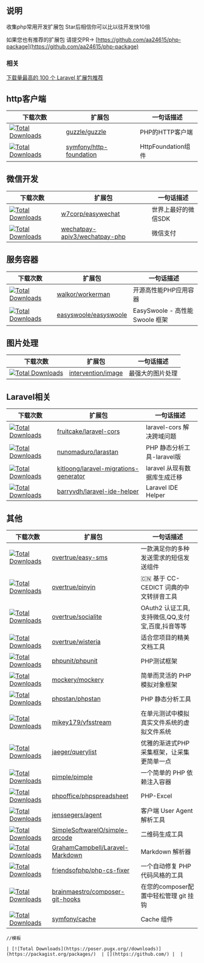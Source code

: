 ## 说明

收集php常用开发扩展包
Star后相信你可以比以往开发快10倍     

如果您也有推荐的扩展包 请提交PR→ [https://github.com/aa24615/php-package](https://github.com/aa24615/php-package)

### 相关
[下载量最高的 100 个 Laravel 扩展包推荐](https://github.com/summerblue/laravel-package-top-100) 

## http客户端

| 下载次数 |  扩展包 | 一句话描述 |
|---|---|---|
| [![Total Downloads](https://poser.pugx.org/guzzle/guzzle/downloads)](https://packagist.org/packages/intervention/image)| [guzzle/guzzle](https://github.com/guzzle/guzzle) | PHP的HTTP客户端 |
| [![Total Downloads](https://poser.pugx.org/symfony/http-foundation/downloads)](https://packagist.org/packages/symfony/http-foundation)| [symfony/http-foundation](https://github.com/symfony/http-foundation) | HttpFoundation组件 |

## 微信开发

| 下载次数 |  扩展包 | 一句话描述 |
|---|---|---|
| [![Total Downloads](https://poser.pugx.org/w7corp/easywechat/downloads)](https://packagist.org/packages/w7corp/easywechat)  | [w7corp/easywechat](https://github.com/w7corp/easywechat) | 世界上最好的微信SDK |
| [![Total Downloads](https://poser.pugx.org/wechatpay/wechatpay/downloads)](https://packagist.org/packages/wechatpay/wechatpay)  | [wechatpay-apiv3/wechatpay-php](https://github.com/wechatpay-apiv3/wechatpay-php) | 微信支付 |


## 服务容器

| 下载次数 |  扩展包 | 一句话描述 |
|---|---|---|
| [![Total Downloads](https://poser.pugx.org/walkor/workerman/downloads)](https://packagist.org/packages/walkor/workerman)  | [walkor/workerman](https://github.com/walkor/workerman) | 开源高性能PHP应用容器 |
| [![Total Downloads](https://poser.pugx.org/easyswoole/easyswoole/downloads)](https://packagist.org/packages/easyswoole/easyswoole)  | [easyswoole/easyswoole](https://github.com/easy-swoole/easyswoole) | EasySwoole - 高性能 Swoole 框架 |




## 图片处理

| 下载次数 |  扩展包 | 一句话描述 |
|---|---|---|
| [![Total Downloads](https://poser.pugx.org/Intervention/image/downloads)](https://packagist.org/packages/intervention/image)  | [intervention/image](https://github.com/Intervention/image) | 最强大的图片处理 |


## Laravel相关

| 下载次数 |  扩展包 | 一句话描述 |
|---|---|---|
| [![Total Downloads](https://poser.pugx.org/fruitcake/laravel-cors/downloads)](https://packagist.org/fruitcake/laravel-cors/phpstan)  | [fruitcake/laravel-cors](https://github.com/fruitcake/laravel-cors) | laravel-cors 解决跨域问题 |
| [![Total Downloads](https://poser.pugx.org/nunomaduro/larastan/downloads)](https://packagist.org/packages/nunomaduro/larastan)  | [nunomaduro/larastan](https://github.com/nunomaduro/larastan) | PHP 静态分析工具-laravel版 |
| [![Total Downloads](https://poser.pugx.org/kitloong/laravel-migrations-generator/downloads)](https://packagist.org/fruitcake/kitloong/laravel-migrations-generator)  | [kitloong/laravel-migrations-generator](https://github.com/kitloong/laravel-migrations-generator) | laravel 从现有数据库生成迁移 |
| [![Total Downloads](https://poser.pugx.org/barryvdh/laravel-ide-helper/downloads)](https://packagist.org/packages/barryvdh/laravel-ide-helper)  | [barryvdh/laravel-ide-helper](https://github.com/barryvdh/laravel-ide-helper) | Laravel IDE Helper|

## 其他

| 下载次数 |  扩展包 | 一句话描述 |
|---|---|---|
| [![Total Downloads](https://poser.pugx.org/overtrue/easy-sms/downloads)](https://packagist.org/packages/overtrue/easy-sms)  | [overtrue/easy-sms](https://github.com/overtrue/easy-sms) | 一款满足你的多种发送需求的短信发送组件 |
| [![Total Downloads](https://poser.pugx.org/overtrue/pinyin/downloads)](https://packagist.org/packages/overtrue/pinyin)  | [overtrue/pinyin](https://github.com/overtrue/pinyin) | 🇨🇳 基于 CC-CEDICT 词典的中文转拼音工具 |
| [![Total Downloads](https://poser.pugx.org/overtrue/socialite/downloads)](https://packagist.org/packages/overtrue/socialite)  | [overtrue/socialite](https://github.com/overtrue/socialite) | OAuth2 认证工具,支持微信,QQ,支付宝,百度,抖音等等 |
| [![Total Downloads](https://poser.pugx.org/overtrue/wisteria/downloads)](https://packagist.org/packages/overtrue/wisteria)  | [overtrue/wisteria](https://github.com/overtrue/wisteria) | 适合您项目的精美文档工具 |
| [![Total Downloads](https://poser.pugx.org/phpunit/phpunit/downloads)](https://packagist.org/packages/phpunit/phpunit)  | [phpunit/phpunit](https://github.com/phpunit/phpunit) | PHP测试框架 |
| [![Total Downloads](https://poser.pugx.org/mockery/mockery/downloads)](https://packagist.org/packages/mockery/mockery)  | [mockery/mockery](https://github.com/mockery/mockery) | 简单而灵活的 PHP 模拟对象框架 |
| [![Total Downloads](https://poser.pugx.org/phpstan/phpstan/downloads)](https://packagist.org/packages/phpstan/phpstan)  | [phpstan/phpstan](https://github.com/phpstan/phpstan) | PHP 静态分析工具 |
| [![Total Downloads](https://poser.pugx.org/mikey179/vfsstream/downloads)](https://packagist.org/packages/mikey179/vfsstream)  | [mikey179/vfsstream](https://github.com/mikey179/vfsstream) | 在单元测试中模拟真实文件系统的虚拟文件系统  |
| [![Total Downloads](https://poser.pugx.org/jaeger/querylist/downloads)](https://packagist.org/packages/jaeger/querylist)  | [jaeger/querylist](https://github.com/jae-jae/querylist) | 优雅的渐进式PHP采集框架，让采集更简单一点 |
| [![Total Downloads](https://poser.pugx.org/pimple/pimple/downloads)](https://packagist.org/packages/pimple/Pimple)  | [pimple/pimple](https://github.com/silexphp/Pimple) |  一个简单的 PHP 依赖注入容器 |
| [![Total Downloads](https://poser.pugx.org/phpoffice/phpspreadsheet/downloads)](https://packagist.org/packages/phpoffice/phpspreadsheet)  | [phpoffice/phpspreadsheet](https://github.com/phpoffice/phpspreadsheet) | PHP-Excel  |
| [![Total Downloads](https://poser.pugx.org/jenssegers/agent/downloads)](https://packagist.org/packages/jenssegers/agent)  | [jenssegers/agent](https://github.com/jenssegers/agent) | 客户端 User Agent 解析工具  |
| [![Total Downloads](https://poser.pugx.org/SimpleSoftwareIO/simple-qrcode/downloads)](https://packagist.org/packages/SimpleSoftwareIO/simple-qrcode)  | [SimpleSoftwareIO/simple-qrcode](https://github.com/SimpleSoftwareIO/simple-qrcode) | 二维码生成工具 |
| [![Total Downloads](https://poser.pugx.org/graham-campbell/markdown/downloads)](https://packagist.org/packages/graham-campbell/markdown)  | [GrahamCampbell/Laravel-Markdown](https://github.com/GrahamCampbell/Laravel-Markdown) | Markdown 解析器 |
| [![Total Downloads](https://poser.pugx.org/friendsofphp/php-cs-fixer/downloads)](https://packagist.org/packages/friendsofphp/php-cs-fixer)  | [friendsofphp/php-cs-fixer](https://github.com/FriendsOfPHP/PHP-CS-Fixer) | 一个自动修复 PHP 代码风格的工具 |
| [![Total Downloads](https://poser.pugx.org/brainmaestro/composer-git-hooks/downloads)](https://packagist.org/packages/brainmaestro/composer-git-hooks)  | [brainmaestro/composer-git-hooks](https://github.com/BrainMaestro/composer-git-hooks) | 在您的composer配置中轻松管理 git 挂钩  |
| [![Total Downloads](https://poser.pugx.org/symfony/cache/downloads)](https://packagist.org/packages/symfony/cache)  | [symfony/cache](https://github.com/symfony/cache) | Cache 组件 |

```shell
//模板

| [![Total Downloads](https://poser.pugx.org//downloads)](https://packagist.org/packages/)  | [](https://github.com/) |  |

```
